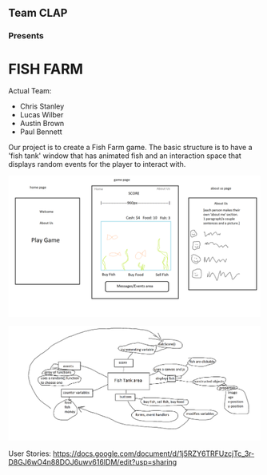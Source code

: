 ## Team CLAP
### Presents
# FISH FARM
Actual Team:
- Chris Stanley
- Lucas Wilber
- Austin Brown 
- Paul Bennett

Our project is to create a Fish Farm game. The basic structure is to have a 'fish tank' window that has animated fish and an interaction space that displays random events for the player to interact with.

![Wireframes](https://github.com/fish-farm-CLAP/fish-farm/blob/development/assets/fishProjectWireframe_gamePage.png?raw=true)

![Domain Model](https://github.com/fish-farm-CLAP/fish-farm/blob/development/assets/fishTank_domain_model.png?raw=true)

User Stories: https://docs.google.com/document/d/1j5RZY6TRFUzcjTc_3r-D8GJ6wO4n88DOJ6uwv616IDM/edit?usp=sharing


